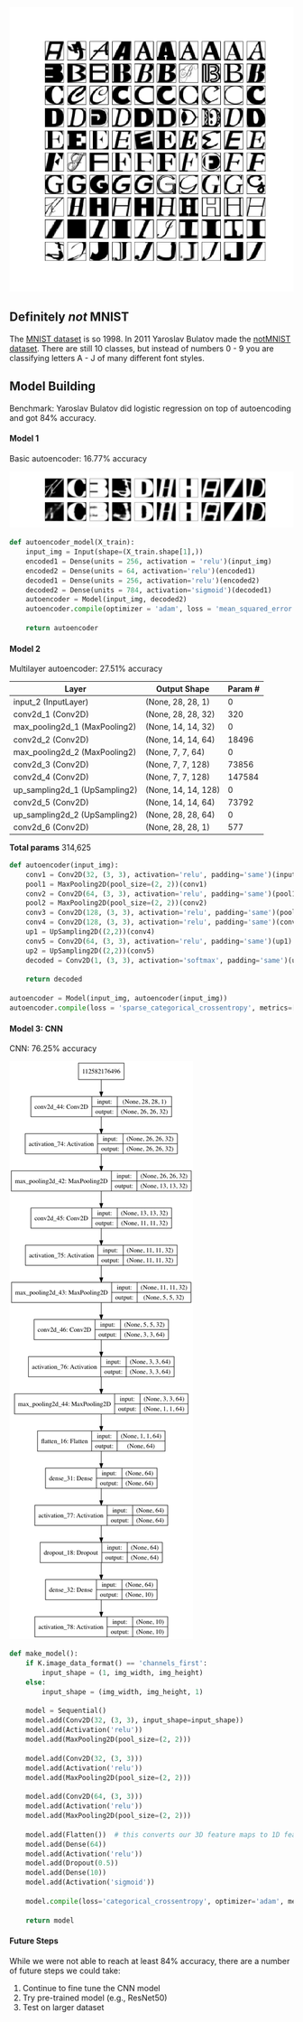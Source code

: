 ![sampleletters](https://github.com/michellesklee/notMNIST_autoencoder/blob/master/images/sample_letters.png)

## Definitely *not* MNIST

The [MNIST dataset](http://yann.lecun.com/exdb/mnist/) is so 1998. In 2011 Yaroslav Bulatov made the [notMNIST dataset](http://yaroslavvb.blogspot.com/2011/09/notmnist-dataset.html). There are still 10 classes, but instead of numbers 0 - 9 you are classifying letters A - J of many different font styles.

## Model Building
Benchmark: Yaroslav Bulatov did logistic regression on top of autoencoding and got 84% accuracy.

#### Model 1
Basic autoencoder: 16.77% accuracy

![first_pass](https://github.com/michellesklee/notMNIST_autoencoder/blob/master/images/first_pass.png)

```python
def autoencoder_model(X_train):
    input_img = Input(shape=(X_train.shape[1],))
    encoded1 = Dense(units = 256, activation = 'relu')(input_img)
    encoded2 = Dense(units = 64, activation='relu')(encoded1)
    decoded1 = Dense(units = 256, activation='relu')(encoded2)
    decoded2 = Dense(units = 784, activation='sigmoid')(decoded1)
    autoencoder = Model(input_img, decoded2)
    autoencoder.compile(optimizer = 'adam', loss = 'mean_squared_error', metrics=['mse'])

    return autoencoder
```

#### Model 2
Multilayer autoencoder: 27.51% accuracy

Layer | Output Shape | Param #
--- | --- | ---
input_2 (InputLayer)     |    (None, 28, 28, 1)    |     0
conv2d_1 (Conv2D)       |     (None, 28, 28, 32)     |   320
max_pooling2d_1 (MaxPooling2)| (None, 14, 14, 32)     |   0
conv2d_2 (Conv2D)     |       (None, 14, 14, 64)  |      18496
max_pooling2d_2 (MaxPooling2)| (None, 7, 7, 64)       |   0
conv2d_3 (Conv2D)    |        (None, 7, 7, 128)     |    73856
conv2d_4 (Conv2D)     |       (None, 7, 7, 128)      |   147584
up_sampling2d_1 (UpSampling2)| (None, 14, 14, 128)    |   0
conv2d_5 (Conv2D)            |(None, 14, 14, 64)       | 73792
up_sampling2d_2 (UpSampling2)| (None, 28, 28, 64)       | 0
conv2d_6 (Conv2D)           | (None, 28, 28, 1)        | 577

**Total params** 314,625

```python
def autoencoder(input_img):
    conv1 = Conv2D(32, (3, 3), activation='relu', padding='same')(input_img)
    pool1 = MaxPooling2D(pool_size=(2, 2))(conv1)
    conv2 = Conv2D(64, (3, 3), activation='relu', padding='same')(pool1)
    pool2 = MaxPooling2D(pool_size=(2, 2))(conv2)
    conv3 = Conv2D(128, (3, 3), activation='relu', padding='same')(pool2)
    conv4 = Conv2D(128, (3, 3), activation='relu', padding='same')(conv3)
    up1 = UpSampling2D((2,2))(conv4)
    conv5 = Conv2D(64, (3, 3), activation='relu', padding='same')(up1)
    up2 = UpSampling2D((2,2))(conv5)
    decoded = Conv2D(1, (3, 3), activation='softmax', padding='same')(up2)

    return decoded

autoencoder = Model(input_img, autoencoder(input_img))
autoencoder.compile(loss = 'sparse_categorical_crossentropy', metrics=['accuracy'], optimizer = 'adam')
```

#### Model 3: CNN
CNN: 76.25% accuracy   

![model](https://github.com/michellesklee/notMNIST_autoencoder/blob/master/images/model.png)

```python
def make_model():
    if K.image_data_format() == 'channels_first':
        input_shape = (1, img_width, img_height)
    else:
        input_shape = (img_width, img_height, 1)

    model = Sequential()
    model.add(Conv2D(32, (3, 3), input_shape=input_shape))
    model.add(Activation('relu'))
    model.add(MaxPooling2D(pool_size=(2, 2)))

    model.add(Conv2D(32, (3, 3)))
    model.add(Activation('relu'))
    model.add(MaxPooling2D(pool_size=(2, 2)))

    model.add(Conv2D(64, (3, 3)))
    model.add(Activation('relu'))
    model.add(MaxPooling2D(pool_size=(2, 2)))

    model.add(Flatten())  # this converts our 3D feature maps to 1D feature vectors
    model.add(Dense(64))
    model.add(Activation('relu'))
    model.add(Dropout(0.5))
    model.add(Dense(10))
    model.add(Activation('sigmoid'))

    model.compile(loss='categorical_crossentropy', optimizer='adam', metrics=['accuracy'])

    return model
 ```

#### Future Steps
While we were not able to reach at least 84% accuracy, there are a number of future steps we could take:

1. Continue to fine tune the CNN model
2. Try pre-trained model (e.g., ResNet50)
3. Test on larger dataset
